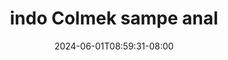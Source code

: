 --- 
title: "indo Colmek sampe anal"
description: "streaming  video bokep indo Colmek sampe anal gratis    "
date: 2024-06-01T08:59:31-08:00
file_code: "jxrhrh6hswku"
draft: false
cover: "6r4snz11155uu50i.jpg"
tags: ["indo", "Colmek", "sampe", "anal", "bokep-indo", "bokep-viral", "bokep-ig"]
length: 358
fld_id: "1483139"
foldername: "Anal indo"
categories: ["Anal indo"]
views: 0
---
